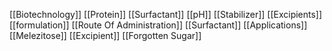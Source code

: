 [[Biotechnology]]
[[Protein]]
[[Surfactant]]
[[pH]]
[[Stabilizer]]
[[Excipients]]
[[formulation]]
[[Route Of Administration]]
[[Surfactant]]
[[Applications]]
[[Melezitose]]
[[Excipient]]
[[Forgotten Sugar]]
